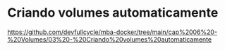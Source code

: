 # Criando volumes automaticamente

https://github.com/devfullcycle/mba-docker/tree/main/cap%2006%20-%20Volumes/03%20-%20Criando%20volumes%20automaticamente


